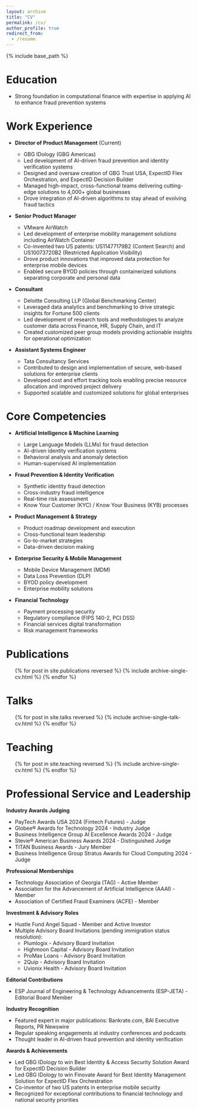 ```yaml
---
layout: archive
title: "CV"
permalink: /cv/
author_profile: true
redirect_from:
  - /resume
---
```


{% include base_path %}

Education
======
* Strong foundation in computational finance with expertise in applying AI to enhance fraud prevention systems

Work Experience
======
* **Director of Product Management** (Current)
  * GBG IDology (GBG Americas)
  * Led development of AI-driven fraud prevention and identity verification systems
  * Designed and oversaw creation of GBG Trust USA, ExpectID Flex Orchestration, and ExpectID Decision Builder
  * Managed high-impact, cross-functional teams delivering cutting-edge solutions to 4,000+ global businesses
  * Drove integration of AI-driven algorithms to stay ahead of evolving fraud tactics

* **Senior Product Manager** 
  * VMware AirWatch
  * Led development of enterprise mobility management solutions including AirWatch Container
  * Co-invented two US patents: US11477179B2 (Content Search) and US10073720B2 (Restricted Application Visibility)
  * Drove product innovations that improved data protection for enterprise mobile devices
  * Enabled secure BYOD policies through containerized solutions separating corporate and personal data

* **Consultant**
  * Deloitte Consulting LLP (Global Benchmarking Center)
  * Leveraged data analytics and benchmarking to drive strategic insights for Fortune 500 clients
  * Led development of research tools and methodologies to analyze customer data across Finance, HR, Supply Chain, and IT
  * Created customized peer group models providing actionable insights for operational optimization

* **Assistant Systems Engineer**
  * Tata Consultancy Services
  * Contributed to design and implementation of secure, web-based solutions for enterprise clients
  * Developed cost and effort tracking tools enabling precise resource allocation and improved project delivery
  * Supported scalable and customized solutions for global enterprises

Core Competencies
======
* **Artificial Intelligence & Machine Learning**
  * Large Language Models (LLMs) for fraud detection
  * AI-driven identity verification systems
  * Behavioral analysis and anomaly detection
  * Human-supervised AI implementation

* **Fraud Prevention & Identity Verification**
  * Synthetic identity fraud detection
  * Cross-industry fraud intelligence
  * Real-time risk assessment
  * Know Your Customer (KYC) / Know Your Business (KYB) processes

* **Product Management & Strategy**
  * Product roadmap development and execution
  * Cross-functional team leadership
  * Go-to-market strategies
  * Data-driven decision making

* **Enterprise Security & Mobile Management**
  * Mobile Device Management (MDM)
  * Data Loss Prevention (DLP)
  * BYOD policy development
  * Enterprise mobility solutions

* **Financial Technology**
  * Payment processing security
  * Regulatory compliance (FIPS 140-2, PCI DSS)
  * Financial services digital transformation
  * Risk management frameworks

Publications
======
  <ul>{% for post in site.publications reversed %}
    {% include archive-single-cv.html %}
  {% endfor %}</ul>
  
Talks
======
  <ul>{% for post in site.talks reversed %}
    {% include archive-single-talk-cv.html  %}
  {% endfor %}</ul>
  
Teaching
======
  <ul>{% for post in site.teaching reversed %}
    {% include archive-single-cv.html %}
  {% endfor %}</ul>
  
Professional Service and Leadership
======

**Industry Awards Judging**
* PayTech Awards USA 2024 (Fintech Futures) - Judge
* Globee® Awards for Technology 2024 - Industry Judge  
* Business Intelligence Group AI Excellence Awards 2024 - Judge
* Stevie® American Business Awards 2024 - Distinguished Judge
* TITAN Business Awards - Jury Member
* Business Intelligence Group Stratus Awards for Cloud Computing 2024 - Judge

**Professional Memberships**
* Technology Association of Georgia (TAG) - Active Member
* Association for the Advancement of Artificial Intelligence (AAAI) - Member
* Association of Certified Fraud Examiners (ACFE) - Member

**Investment & Advisory Roles**
* Hustle Fund Angel Squad - Member and Active Investor
* Multiple Advisory Board Invitations (pending immigration status resolution):
  * Plumlogix - Advisory Board Invitation
  * Highmoon Capital - Advisory Board Invitation  
  * ProMax Loans - Advisory Board Invitation
  * 2Quip - Advisory Board Invitation
  * Uvionix Health - Advisory Board Invitation

**Editorial Contributions**
* ESP Journal of Engineering & Technology Advancements (ESP-JETA) - Editorial Board Member

**Industry Recognition**
* Featured expert in major publications: Bankrate.com, BAI Executive Reports, PR Newswire
* Regular speaking engagements at industry conferences and podcasts
* Thought leader in AI-driven fraud prevention and identity verification

**Awards & Achievements**
* Led GBG IDology to win Best Identity & Access Security Solution Award for ExpectID Decision Builder
* Led GBG IDology to win Finovate Award for Best Identity Management Solution for ExpectID Flex Orchestration  
* Co-inventor of two US patents in enterprise mobile security
* Recognized for exceptional contributions to financial technology and national security priorities
